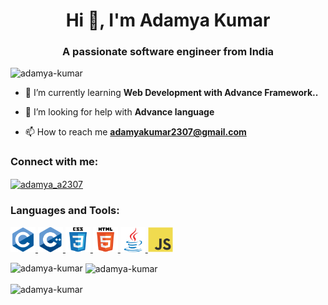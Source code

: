 <h1 align="center">Hi 👋, I'm Adamya Kumar</h1>
<h3 align="center">A passionate software engineer from India</h3>

<p align="left"> <img src="https://komarev.com/ghpvc/?username=adamya-kumar&label=Profile%20views&color=0e75b6&style=flat" alt="adamya-kumar" /> </p>

- 🌱 I’m currently learning **Web Development with Advance Framework..**

- 🤝 I’m looking for help with **Advance language**

- 📫 How to reach me **adamyakumar2307@gmail.com**

<h3 align="left">Connect with me:</h3>
<p align="left">
<a href="https://instagram.com/adamya_a2307" target="blank"><img align="center" src="https://raw.githubusercontent.com/rahuldkjain/github-profile-readme-generator/master/src/images/icons/Social/instagram.svg" alt="adamya_a2307" height="30" width="40" /></a>
</p>

<h3 align="left">Languages and Tools:</h3>
<p align="left"> <a href="https://www.cprogramming.com/" target="_blank" rel="noreferrer"> <img src="https://raw.githubusercontent.com/devicons/devicon/master/icons/c/c-original.svg" alt="c" width="40" height="40"/> </a> <a href="https://www.w3schools.com/cpp/" target="_blank" rel="noreferrer"> <img src="https://raw.githubusercontent.com/devicons/devicon/master/icons/cplusplus/cplusplus-original.svg" alt="cplusplus" width="40" height="40"/> </a> <a href="https://www.w3schools.com/css/" target="_blank" rel="noreferrer"> <img src="https://raw.githubusercontent.com/devicons/devicon/master/icons/css3/css3-original-wordmark.svg" alt="css3" width="40" height="40"/> </a> <a href="https://www.w3.org/html/" target="_blank" rel="noreferrer"> <img src="https://raw.githubusercontent.com/devicons/devicon/master/icons/html5/html5-original-wordmark.svg" alt="html5" width="40" height="40"/> </a> <a href="https://www.java.com" target="_blank" rel="noreferrer"> <img src="https://raw.githubusercontent.com/devicons/devicon/master/icons/java/java-original.svg" alt="java" width="40" height="40"/> </a> <a href="https://developer.mozilla.org/en-US/docs/Web/JavaScript" target="_blank" rel="noreferrer"> <img src="https://raw.githubusercontent.com/devicons/devicon/master/icons/javascript/javascript-original.svg" alt="javascript" width="40" height="40"/> </a> </p>

<p><img align="left" src="https://github-readme-stats.vercel.app/api/top-langs?username=adamya-kumar&show_icons=true&locale=en&layout=compact" alt="adamya-kumar" /></p>

<p>&nbsp;<img align="center" src="https://github-readme-stats.vercel.app/api?username=adamya-kumar&show_icons=true&locale=en" alt="adamya-kumar" /></p>

<p><img align="center" src="https://github-readme-streak-stats.herokuapp.com/?user=adamya-kumar&" alt="adamya-kumar" /></p>
